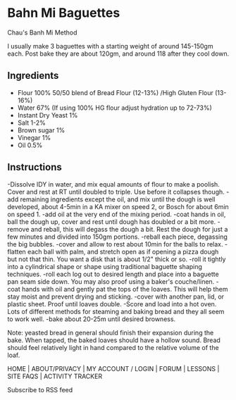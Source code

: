 # Bahn Mi Baguettes
Chau's Banh Mi Method

I usually make 3 baguettes with a starting weight of around 145-150gm each.  Post bake they are about 120gm, and around 118 after they cool down.
## Ingredients

* Flour 100% 50/50 blend of Bread Flour (12-13%) /High Gluten Flour (13-16%) 
* Water 67%  (If using 100% HG flour adjust hydration up to 72-73%) 
* Instant Dry Yeast 1%
* Salt 1-2%
* Brown sugar 1%
* Vinegar 1%
* Oil 0.5%

## Instructions
-Dissolve IDY in water, and mix equal amounts of flour to make a poolish.  Cover and rest at RT until doubled to triple.  Use before it collapses though.
-add remaining ingredients except the oil, and mix until the dough is well developed, about 4-5min in a KA mixer on speed 2, or Bosch for about 6min on speed 1.
-add oil at the very end of the mixing period.
-coat hands in oil, ball the dough up, cover and rest until dough has doubled or a bit more.
-remove and reball, this will degass the dough a bit.  Rest the dough for just a few minutes and divided into 150gm portions.
-reball each piece, degassing the big bubbles.
-cover and allow to rest about 10min for the balls to relax.
-flatten each ball with palm, and stretch open as if opening a pizza dough but not that thin.  You want a disk that is about 1/2" thick or so.
-roll it tightly into a cylindrical shape or shape using traditional baguette shaping techniques.
-roll each log out to desired length and place into a baguette pan seam side down.  You may also proof using a baker's couche/linen.
-coat hands with oil and gently pat the tops of the loaves.  This will help them stay moist and prevent drying and sticking.
-cover with another pan, lid, or plastic sheet.  Proof until loaves double.
-Score and load into a hot oven.   Lots of different methods for steaming and baking bread and they all seem to work well.
-bake about 20-25m until desired browness.

Note: yeasted bread in general should finish their expansion during the bake.  When tapped, the baked loaves should have a hollow sound. Bread should feel relatively light in hand compared to the relative volume of the loaf.


HOME | ABOUT/PRIVACY | MY ACCOUNT / LOGIN | FORUM | LESSONS | SITE FAQS | ACTIVITY TRACKER

Subscribe to RSS feed
